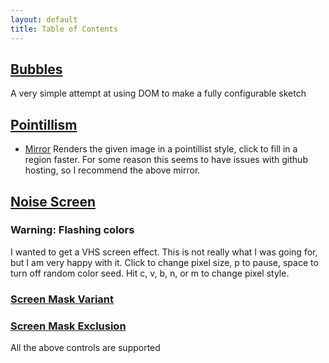 ```yaml
---
layout: default
title: Table of Contents
---
```

## [Bubbles]("../P5JS-Sketches/Bubbles/")
A very simple attempt at using DOM to make a fully configurable sketch
## [Pointillism]("../P5JS-Sketches/Pointillism/")
* [Mirror](https://editor.p5js.org/unoctium1/full/EHw1At8ly)
Renders the given image in a pointillist style, click to fill in a region faster. For some reason this seems to have issues with github hosting, so I recommend the above mirror.
## [Noise Screen]("../P5JS-Sketches/ScreenJS/")
### Warning: Flashing colors
I wanted to get a VHS screen effect. This is not really what I was going for, but I am very happy with it.
Click to change pixel size, p to pause, space to turn off random color seed. Hit c, v, b, n, or m to change pixel style.
### [Screen Mask Variant]("../P5JS-Sketches/ScreenMask/")
### [Screen Mask Exclusion]("../P5JS-Sketches/ScreenMaskExclude/")
All the above controls are supported
